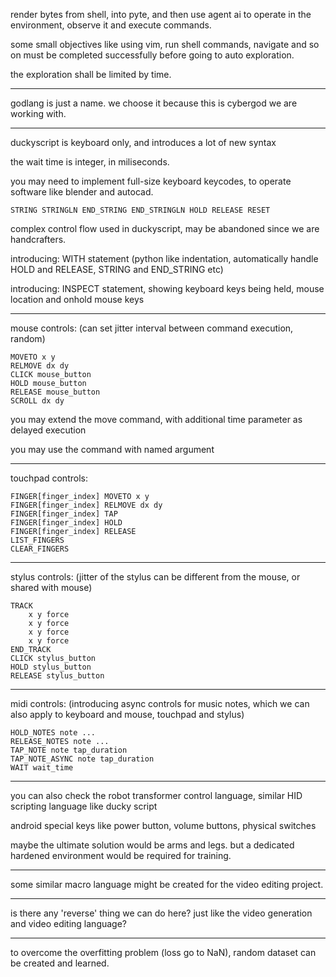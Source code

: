 render bytes from shell, into pyte, and then use agent ai to operate in the environment, observe it and execute commands.

some small objectives like using vim, run shell commands, navigate and so on must be completed successfully before going to auto exploration.

the exploration shall be limited by time.

---

godlang is just a name. we choose it because this is cybergod we are working with.

---

duckyscript is keyboard only, and introduces a lot of new syntax

the wait time is integer, in miliseconds.

you may need to implement full-size keyboard keycodes, to operate software like blender and autocad.

```
STRING STRINGLN END_STRING END_STRINGLN HOLD RELEASE RESET
```

complex control flow used in duckyscript, may be abandoned since we are handcrafters.

introducing: WITH statement (python like indentation, automatically handle HOLD and RELEASE, STRING and END_STRING etc)

introducing: INSPECT statement, showing keyboard keys being held, mouse location and onhold mouse keys

---

mouse controls: (can set jitter interval between command execution, random)

```
MOVETO x y
RELMOVE dx dy
CLICK mouse_button
HOLD mouse_button
RELEASE mouse_button
SCROLL dx dy
```

you may extend the move command, with additional time parameter as delayed execution

you may use the command with named argument

---

touchpad controls:

```
FINGER[finger_index] MOVETO x y
FINGER[finger_index] RELMOVE dx dy
FINGER[finger_index] TAP
FINGER[finger_index] HOLD
FINGER[finger_index] RELEASE
LIST_FINGERS
CLEAR_FINGERS
```

---

stylus controls: (jitter of the stylus can be different from the mouse, or shared with mouse)

```
TRACK
    x y force
    x y force
    x y force
    x y force
END_TRACK
CLICK stylus_button
HOLD stylus_button
RELEASE stylus_button
```

---

midi controls: (introducing async controls for music notes, which we can also apply to keyboard and mouse, touchpad and stylus)

```
HOLD_NOTES note ...
RELEASE_NOTES note ...
TAP_NOTE note tap_duration
TAP_NOTE_ASYNC note tap_duration
WAIT wait_time
```

---

you can also check the robot transformer control language, similar HID scripting language like ducky script

android special keys like power button, volume buttons, physical switches

maybe the ultimate solution would be arms and legs. but a dedicated hardened environment would be required for training.

---

some similar macro language might be created for the video editing project.

---

is there any 'reverse' thing we can do here? just like the video generation and video editing language?

---

to overcome the overfitting problem (loss go to NaN), random dataset can be created and learned.